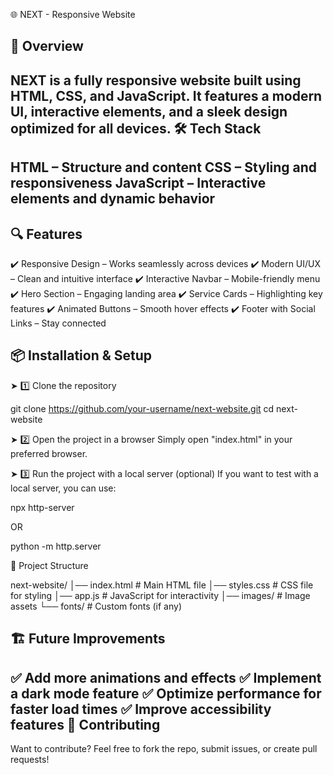 🌐 NEXT - Responsive Website

🚀 Overview
--
NEXT is a fully responsive website built using HTML, CSS, and JavaScript. It features a modern UI, interactive elements, and a sleek design optimized for all devices.
🛠️ Tech Stack
--

HTML – Structure and content
CSS – Styling and responsiveness
JavaScript – Interactive elements and dynamic behavior
--
🔍 Features
--
✔️ Responsive Design – Works seamlessly across devices
✔️ Modern UI/UX – Clean and intuitive interface
✔️ Interactive Navbar – Mobile-friendly menu
✔️ Hero Section – Engaging landing area
✔️ Service Cards – Highlighting key features
✔️ Animated Buttons – Smooth hover effects
✔️ Footer with Social Links – Stay connected

📦 Installation & Setup
--

➤ 1️⃣ Clone the repository

git clone https://github.com/your-username/next-website.git
cd next-website

➤ 2️⃣ Open the project in a browser
Simply open "index.html" in your preferred browser.

➤ 3️⃣ Run the project with a local server (optional)
If you want to test with a local server, you can use:

npx http-server

OR

python -m http.server

📂 Project Structure

next-website/
│── index.html       # Main HTML file
│── styles.css       # CSS file for styling
│── app.js           # JavaScript for interactivity
│── images/          # Image assets
└── fonts/           # Custom fonts (if any)

🏗️ Future Improvements
--
✅ Add more animations and effects
✅ Implement a dark mode feature
✅ Optimize performance for faster load times
✅ Improve accessibility features
🤝 Contributing
--
Want to contribute? Feel free to fork the repo, submit issues, or create pull requests!
